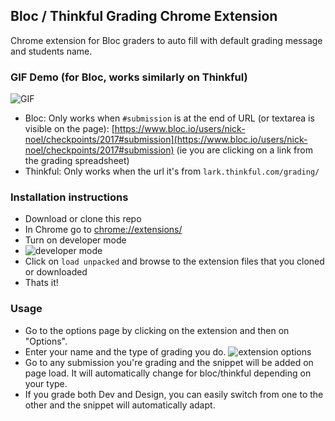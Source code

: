 ## Bloc / Thinkful Grading Chrome Extension

Chrome extension for Bloc graders to auto fill with default grading message and students name.

### GIF Demo (for Bloc, works similarly on Thinkful)

![GIF](http://nikib.ro/wn/screenshots/chrome-extension.gif)

- Bloc: Only works when `#submission` is at the end of URL (or textarea is visible on the page): 
[https://www.bloc.io/users/nick-noel/checkpoints/2017#submission](https://www.bloc.io/users/nick-noel/checkpoints/2017#submission) (ie you are clicking on a link from the grading spreadsheet)
- Thinkful: Only works when the url it's from `lark.thinkful.com/grading/`

### Installation instructions

- Download or clone this repo
- In Chrome go to [chrome://extensions/](chrome://extensions/)
- Turn on developer mode
- ![developer mode](http://nikib.ro/wn/screenshots/Extensions_2018-04-09_08-05-18.jpg)
- Click on `load unpacked` and browse to the extension files that you cloned or downloaded
- Thats it!

### Usage
- Go to the options page by clicking on the extension and then on "Options".
- Enter your name and the type of grading you do.
![extension options](https://t.gyazo.com/teams/leovegas/0dbf3354d7e28328794ea6508ed8c2f3.png)
- Go to any submission you're grading and the snippet will be added on page load. It will 
automatically change for bloc/thinkful depending on your type.
- If you grade both Dev and Design, you can easily switch from one to the other and the snippet 
will automatically adapt.
